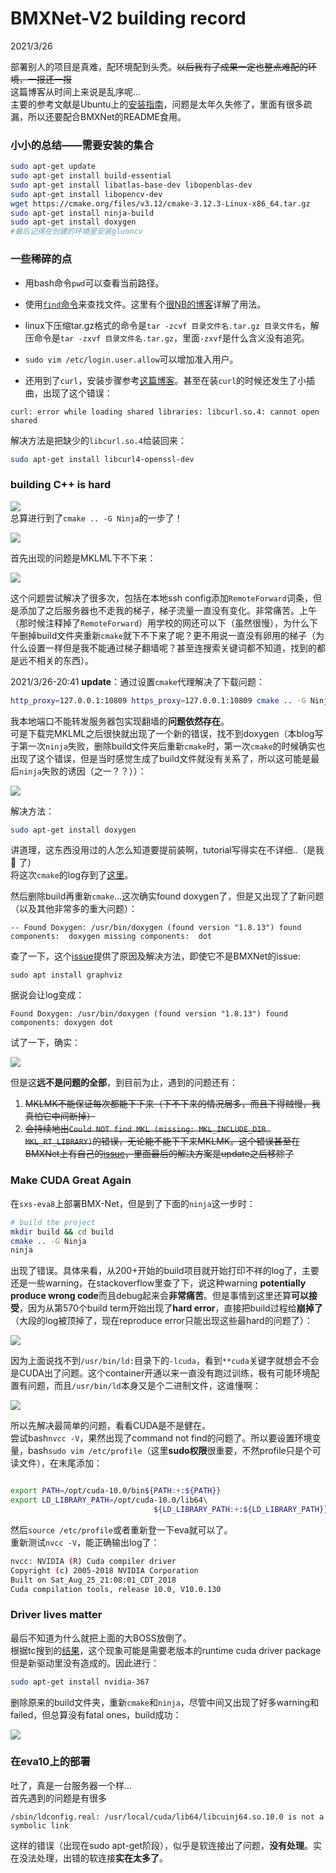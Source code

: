 # BMXNet-V2 building record  

2021/3/26  

部署别人的项目是真难，配环境配到头秃。~~以后我有了成果一定也整点难配的环境，一报还一报~~  
这篇博客从时间上来说是乱序呢...  
主要的参考文献是Ubuntu上的[安装指南](https://github.com/hpi-xnor/BMXNet-v2-wiki/blob/master/building-ubuntu.md)，问题是太年久失修了，里面有很多疏漏，所以还要配合BMXNet的README食用。  

### 小小的总结——需要安装的集合  
```bash  
sudo apt-get update
sudo apt-get install build-essential
sudo apt-get install libatlas-base-dev libopenblas-dev
sudo apt-get install libopencv-dev
wget https://cmake.org/files/v3.12/cmake-3.12.3-Linux-x86_64.tar.gz
sudo apt-get install ninja-build
sudo apt-get install doxygen
#最后记得在创建的环境里安装gluoncv
```  

### 一些稀碎的点
* 用bash命令`pwd`可以查看当前路径。  

* 使用[`find`命令](https://www.runoob.com/linux/linux-comm-find.html)来查找文件。这里有个[很NB的博客](https://blog.csdn.net/l_liangkk/article/details/81294260)详解了用法。  

* linux下压缩tar.gz格式的命令是`tar -zcvf 目录文件名.tar.gz 目录文件名`，解压命令是`tar -zxvf 目录文件名.tar.gz`，里面`-zxvf`是什么含义没有追究。  

* `sudo vim /etc/login.user.allow`可以增加准入用户。  

* 还用到了`curl`，安装步骤参考[这篇博客](https://blog.csdn.net/wangpanbaoding/article/details/79104609)。甚至在装`curl`的时候还发生了小插曲，出现了这个错误：  

```log  
curl: error while loading shared libraries: libcurl.so.4: cannot open shared
```  

解决方法是把缺少的`libcurl.so.4`给装回来：  

```bash  
sudo apt-get install libcurl4-openssl-dev
```  



### building C++ is hard  
![](https://raw.githubusercontent.com/YouCaiJun98/MyPicBed/main/imgs/202103260006.png)  
总算进行到了`cmake .. -G Ninja`的一步了！

![](https://raw.githubusercontent.com/YouCaiJun98/MyPicBed/main/imgs/202103260003.png)  

首先出现的问题是MKLML下不下来：  

![](https://raw.githubusercontent.com/YouCaiJun98/MyPicBed/main/imgs/202103260004.png)  

这个问题尝试解决了很多次，包括在本地ssh config添加`RemoteForward`词条，但是添加了之后服务器也不走我的梯子，梯子流量一直没有变化。非常痛苦。上午（那时候注释掉了`RemoteForward`）用学校的网还可以下（虽然很慢），为什么下午删掉build文件夹重新`cmake`就下不下来了呢？更不用说一直没有卵用的梯子（为什么设置一样但是我不能通过梯子翻墙呢？甚至连搜索关键词都不知道，找到的都是远不相关的东西）。  

2021/3/26-20:41 **update**：通过设置`cmake`代理解决了下载问题：  

```bash  
http_proxy=127.0.0.1:10809 https_proxy=127.0.0.1:10809 cmake .. -G Ninja
```  

我本地端口不能转发服务器包实现翻墙的**问题依然存在**。  
可是下载完MKLML之后很快就出现了一个新的错误，找不到doxygen（本blog写于第一次`ninja`失败，删除build文件夹后重新`cmake`时，第一次`cmake`的时候确实也出现了这个错误，但是当时感觉生成了build文件就没有关系了，所以这可能是最后`ninja`失败的诱因（之一？？））：  

![](https://raw.githubusercontent.com/YouCaiJun98/MyPicBed/main/imgs/202103260005.png)  

解决方法：  

```bash  
sudo apt-get install doxygen
```  

讲道理，这东西没用过的人怎么知道要提前装啊，tutorial写得实在不详细..（是我 :leafy_green: 了）  
将这次`cmake`的log存到了[这里](https://github.com/YouCaiJun98/YouCaiJun98.github.io/blob/master/techniques/EnviSetUp/LinuxRelated/3_26_16_32_log.txt)。  

然后删除build再重新`cmake`...这次确实found doxygen了，但是又出现了了新问题（以及其他非常多的重大问题）：  

```log  
-- Found Doxygen: /usr/bin/doxygen (found version "1.8.13") found components:  doxygen missing components:  dot
```  

查了一下，这个[issue](https://github.com/labapart/gattlib/issues/129)提供了原因及解决方法，即使它不是BMXNet的issue:  

```  
sudo apt install graphviz
```  

据说会让log变成：  

```  
Found Doxygen: /usr/bin/doxygen (found version "1.8.13") found components: doxygen dot 
```  

试了一下，确实：  

![](https://raw.githubusercontent.com/YouCaiJun98/MyPicBed/main/imgs/202103260007.png)  



但是这**远不是问题的全部**，到目前为止，遇到的问题还有：  
1. ~~MKLMK不能保证每次都能下下来（下不下来的情况居多，而且下得贼慢，我真怕它中间断掉）~~  
2. ~~会持续地出`Could NOT find MKL (missing: MKL_INCLUDE_DIR MKL_RT_LIBRARY)`的错误，无论能不能下下来MKLMK。这个错误甚至在BMXNet上有自己的[issue](https://github.com/apache/incubator-mxnet/issues/13881)，里面最后的解决方案是update之后移除了~~


### Make CUDA Great Again  
在`sxs-eva8`上部署BMX-Net，但是到了下面的`ninja`这一步时：  

```bash  
# build the project
mkdir build && cd build
cmake .. -G Ninja
ninja
```  

出现了错误。具体来看，从200+开始的build项目就开始打印不祥的log了，主要还是一些warning，在stackoverflow里查了下，说这种warning **potentially produce wrong code**而且debug起来会**非常痛苦**。但是事情到这里还算**可以接受**，因为从第570个build term开始出现了**hard error**，直接把build过程给**崩掉了**（大段的log被顶掉了，现在reproduce error只能出现这些最hard的问题了）：  

![](https://raw.githubusercontent.com/YouCaiJun98/MyPicBed/main/imgs/202103260001.png)  

因为上面说找不到`/usr/bin/ld:`目录下的`-lcuda`，看到`**cuda`关键字就想会不会是CUDA出了问题。这个container开通以来一直没有跑过训练，极有可能环境配置有问题，而且`/usr/bin/ld`本身又是个二进制文件，这谁懂啊：  

![](https://raw.githubusercontent.com/YouCaiJun98/MyPicBed/main/imgs/202103260002.png)  

所以先解决最简单的问题，看看CUDA是不是健在。  
尝试bash`nvcc -V`，果然出现了command not find的问题了。所以要设置环境变量，bash`sudo vim /etc/profile`（这里**sudo权限**很重要，不然profile只是个可读文件），在末尾添加：  

```bash  

export PATH=/opt/cuda-10.0/bin${PATH:+:${PATH}}
export LD_LIBRARY_PATH=/opt/cuda-10.0/lib64\
                                ${LD_LIBRARY_PATH:+:${LD_LIBRARY_PATH}}
```  

然后`source /etc/profile`或者重新登一下eva就可以了。  
重新测试`nvcc -V`，能正确输出log了：  

```bash  
nvcc: NVIDIA (R) Cuda compiler driver
Copyright (c) 2005-2018 NVIDIA Corporation
Built on Sat_Aug_25_21:08:01_CDT_2018
Cuda compilation tools, release 10.0, V10.0.130
```  

### Driver lives matter  
最后不知道为什么就把上面的大BOSS放倒了。  
根据tc搜到的[结果](https://github.com/apache/incubator-mxnet/issues/8436)，这个现象可能是需要老版本的runtime cuda driver package但是新驱动里没有造成的。因此进行：  

```bash  
sudo apt-get install nvidia-367
```  

删除原来的build文件夹，重新`cmake`和`ninja`，尽管中间又出现了好多warning和failed，但总算没有fatal ones，build成功：  

![](https://raw.githubusercontent.com/YouCaiJun98/MyPicBed/main/imgs/202103260008.png)  


### 在eva10上的部署
吐了，真是一台服务器一个样...  
首先遇到的问题是有很多  

```log  
/sbin/ldconfig.real: /usr/local/cuda/lib64/libcuinj64.so.10.0 is not a symbolic link
```  

这样的错误（出现在sudo apt-get阶段），似乎是软连接出了问题，**没有处理**。实在没法处理，出错的软连接**实在太多了**。  




